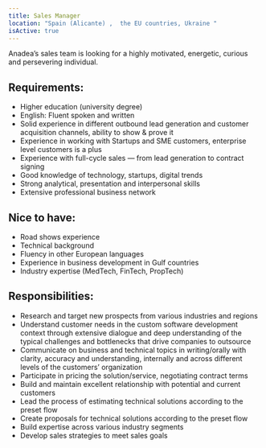 ```yaml
---
title: Sales Manager
location: "Spain (Alicante) ,  the EU countries, Ukraine "
isActive: true
---
```

Anadea’s sales team is looking for a highly motivated, energetic, curious and persevering individual.

## Requirements:

* Higher education (university degree)
* English: Fluent spoken and written
* Solid experience in different outbound lead generation and customer acquisition channels, ability to show & prove it
* Experience in working with Startups and SME customers, enterprise level customers is a plus
* Experience with full-cycle sales — from lead generation to contract signing
* Good knowledge of technology, startups, digital trends
* Strong analytical, presentation and interpersonal skills
* Extensive professional business network

## Nice to have:

* Road shows experience 
* Technical background
* Fluency in other European languages
* Experience in business development in Gulf countries
* Industry expertise (MedTech, FinTech, PropTech)

## Responsibilities:

* Research and target new prospects from various industries and regions
* Understand customer needs in the custom software development context through extensive dialogue and deep understanding of the typical challenges and bottlenecks that drive companies to outsource
* Communicate on business and technical topics in writing/orally with clarity, accuracy and understanding, internally and across different levels of the customers’ organization
* Participate in pricing the solution/service, negotiating contract terms
* Build and maintain excellent relationship with potential and current customers
* Lead the process of estimating technical solutions according to the preset flow
* Create proposals for technical solutions according to the preset flow
* Build expertise across various industry segments
* Develop sales strategies to meet sales goals